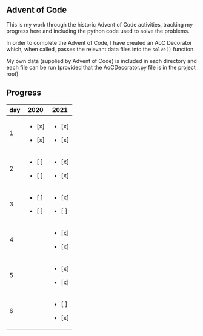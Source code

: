 
## Advent of Code

This is my work through the historic Advent of Code
activities, tracking my progress here and including
the python code used to solve the problems.

In order to complete the Advent of Code, I have created
an AoC Decorator which, when called, passes the relevant
data files into the `solve()` function

My own data (supplied by Advent of Code) is included in
each directory and each file can be run (provided that the
AoCDecorator.py file is in the project root)

## Progress
|   day | 2020                                        | 2021                                        |
|-------|---------------------------------------------|---------------------------------------------|
|     1 | <ul><li>[x]</li></ul> <ul><li>[x]</li></ul> | <ul><li>[x]</li></ul> <ul><li>[x]</li></ul> |
|     2 | <ul><li>[ ]</li></ul> <ul><li>[ ]</li></ul> | <ul><li>[x]</li></ul> <ul><li>[x]</li></ul> |
|     3 | <ul><li>[ ]</li></ul> <ul><li>[ ]</li></ul> | <ul><li>[x]</li></ul> <ul><li>[ ]</li></ul> |
|     4 |                                             | <ul><li>[x]</li></ul> <ul><li>[x]</li></ul> |
|     5 |                                             | <ul><li>[x]</li></ul> <ul><li>[x]</li></ul> |
|     6 |                                             | <ul><li>[ ]</li></ul> <ul><li>[x]</li></ul> |